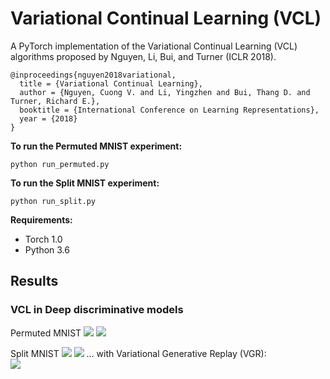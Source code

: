 # Variational Continual Learning (VCL)
A PyTorch implementation of the Variational Continual Learning (VCL) algorithms proposed by Nguyen, Li, Bui, and Turner (ICLR 2018).

```
@inproceedings{nguyen2018variational,
  title = {Variational Continual Learning},
  author = {Nguyen, Cuong V. and Li, Yingzhen and Bui, Thang D. and Turner, Richard E.},
  booktitle = {International Conference on Learning Representations},
  year = {2018}
}
```
**To run the Permuted MNIST experiment:**

	python run_permuted.py

**To run the Split MNIST experiment:**

	python run_split.py
	
**Requirements:**
<ul> 
	<li> Torch 1.0 </li>
	<li> Python 3.6 </li>
</ul>

## Results
### VCL in Deep discriminative models


Permuted MNIST
![](/misc/permuted_mnist_main.png)
![](/misc/permuted_mnist_coreset_sizes.png)


Split MNIST
![](/misc/split_mnist_main_part1.png)
![](/misc/split_mnist_main_part2.png)
... with Variational Generative Replay (VGR):<br/>
![](/misc/VGR.png)
